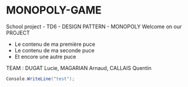 # MONOPOLY-GAME
School project - TD6 - DESIGN PATTERN - MONOPOLY
Welcome on our PROJECT
<ul>
<li>Le contenu de ma première puce</li>
<li>Le contenu de ma seconde puce</li>
<li>Et encore une autre puce</li>
</ul>

TEAM : DUGAT Lucie, MAGARIAN Arnaud, CALLAIS Quentin
```c#
Console.WriteLine("test");
```
